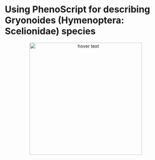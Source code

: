 # Using PhenoScript for describing Gryonoides (Hymenoptera: Scelionidae) species
 
 <p align="center">
  <img src="https://github.com/sergeitarasov/PhenoScript/blob/master/Phenoscript_logo.png" width="350" title="hover text">
</p>  
